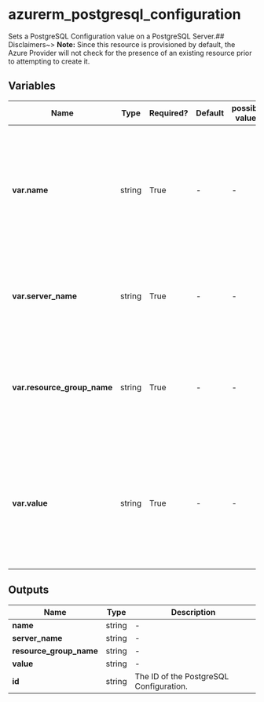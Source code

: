 # azurerm_postgresql_configuration

Sets a PostgreSQL Configuration value on a PostgreSQL Server.## Disclaimers~> **Note:** Since this resource is provisioned by default, the Azure Provider will not check for the presence of an existing resource prior to attempting to create it.

## Variables

| Name | Type | Required? | Default  | possible values | Description |
| ---- | ---- | --------- | -------- | ----------- | ----------- |
| **var.name** | string | True | -  |  -  | Specifies the name of the PostgreSQL Configuration, which needs [to be a valid PostgreSQL configuration name](https://www.postgresql.org/docs/current/static/sql-syntax-lexical.html#SQL-SYNTAX-IDENTIFIER). Changing this forces a new resource to be created. | 
| **var.server_name** | string | True | -  |  -  | Specifies the name of the PostgreSQL Server. Changing this forces a new resource to be created. | 
| **var.resource_group_name** | string | True | -  |  -  | The name of the resource group in which the PostgreSQL Server exists. Changing this forces a new resource to be created. | 
| **var.value** | string | True | -  |  -  | Specifies the value of the PostgreSQL Configuration. See the PostgreSQL documentation for valid values. Changing this forces a new resource to be created. | 



## Outputs

| Name | Type | Description |
| ---- | ---- | --------- | 
| **name** | string  | - | 
| **server_name** | string  | - | 
| **resource_group_name** | string  | - | 
| **value** | string  | - | 
| **id** | string  | The ID of the PostgreSQL Configuration. | 